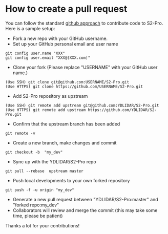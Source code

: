 # How to create a pull request

You can follow the standard [github approach](https://help.github.com/articles/using-pull-requests/) to contribute code to S2-Pro. Here is a sample setup:

- Fork a new repo with your GitHub username.
- Set up your GitHub personal email and user name

```
git config user.name "XXX"
git config user.email "XXX@[XXX.com]"
```

- Clone your fork (Please replace "USERNAME" with your GitHub user name.)

```
(Use SSH) git clone git@github.com:USERNAME/S2-Pro.git
(Use HTTPS) git clone https://github.com/USERNAME/S2-Pro.git
```

- Add S2-Pro repository as upstream

```
(Use SSH) git remote add upstream git@github.com:YDLIDAR/S2-Pro.git
(Use HTTPS) git remote add upstream https://github.com/YDLIDAR/S2-Pro.git
```

- Confirm that the upstream branch has been added
```
git remote -v
```

- Create a new branch, make changes and commit

```
git checkout -b  "my_dev"
```

- Sync up with the YDLIDAR/S2-Pro repo

```
git pull --rebase  upstream master
```

- Push local developments to your own forked repository

```
git push -f -u origin "my_dev"
```

- Generate a new pull request between "YDLIDAR/S2-Pro:master" and "forked repo:my_dev"
- Collaborators will review and merge the commit (this may take some time, please be patient)

Thanks a lot for your contributions!
